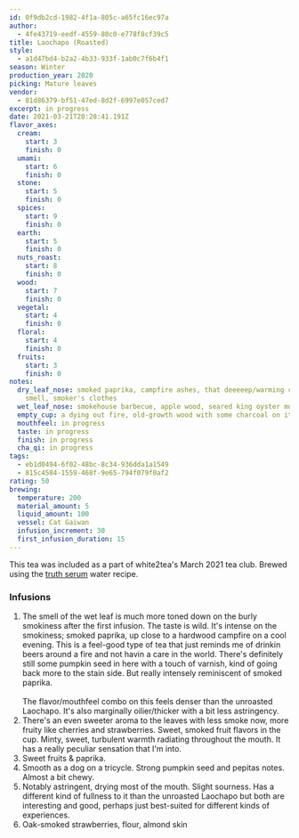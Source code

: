 ```yaml
---
id: 0f9db2cd-1982-4f1a-805c-a65fc16ec97a
author:
  - 4fe43719-eedf-4559-80c0-e778f8cf39c5
title: Laochapo (Roasted)
style:
  - a1d47bd4-b2a2-4b33-933f-1ab0c7f6b4f1
season: Winter
production_year: 2020
picking: Mature leaves
vendor:
  - 81d86379-bf51-47ed-8d2f-6997e057ced7
excerpt: in progress
date: 2021-03-21T20:28:41.191Z
flavor_axes:
  cream:
    start: 3
    finish: 0
  umami:
    start: 6
    finish: 0
  stone:
    start: 5
    finish: 0
  spices:
    start: 9
    finish: 0
  earth:
    start: 5
    finish: 0
  nuts_roast:
    start: 8
    finish: 0
  wood:
    start: 7
    finish: 0
  vegetal:
    start: 4
    finish: 0
  floral:
    start: 4
    finish: 0
  fruits:
    start: 3
    finish: 0
notes:
  dry_leaf_nose: smoked paprika, campfire ashes, that deeeeep/warming campfire
    smell, smoker's clothes
  wet_leaf_nose: smokehouse barbecue, apple wood, seared king oyster mushrooms
  empty_cup: a dying out fire, old-growth wood with some charcoal on it
  mouthfeel: in progress
  taste: in progress
  finish: in progress
  cha_qi: in progress
tags:
  - eb1d0494-6f02-48bc-8c34-936dda1a1549
  - 815c4584-1559-468f-9e65-794f079f0af2
rating: 50
brewing:
  temperature: 200
  material_amount: 5
  liquid_amount: 100
  vessel: Cat Gaiwan
  infusion_increment: 30
  first_infusion_duration: 15
---
```

This tea was included as a part of white2tea's March 2021 tea club. Brewed using the [truth serum](http://empiricaltea.com/water-recipe-truth-serum/) water recipe.

### Infusions

1. The smell of the wet leaf is much more toned down on the burly smokiness after the first infusion. The taste is wild. It's intense on the smokiness; smoked paprika, up close to a hardwood campfire on a cool evening. This is a feel-good type of tea that just reminds me of drinkin beers around a fire and not havin a care in the world. There's definitely still some pumpkin seed in here with a touch of varnish, kind of going back more to the stain side. But really intensely reminiscent of smoked paprika.\
   \
   The flavor/mouthfeel combo on this feels denser than the unroasted Laochapo. It's also marginally oilier/thicker with a bit less astringency.
2. There's an even sweeter aroma to the leaves with less smoke now, more fruity like cherries and strawberries. Sweet, smoked fruit flavors in the cup. Minty, sweet, turbulent warmth radiating throughout the mouth. It has a really peculiar sensation that I'm into.
3. Sweet fruits & paprika.
4. Smooth as a dog on a tricycle. Strong pumpkin seed and pepitas notes. Almost a bit chewy.
5. Notably astringent, drying most of the mouth. Slight sourness. Has a different kind of fullness to it than the unroasted Laochapo but both are interesting and good, perhaps just best-suited for different kinds of experiences.
6. Oak-smoked strawberries, flour, almond skin